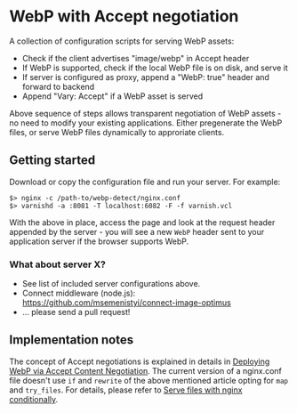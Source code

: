 # WebP with Accept negotiation

A collection of configuration scripts for serving WebP assets:

- Check if the client advertises "image/webp" in Accept header
- If WebP is supported, check if the local WebP file is on disk, and serve it
- If server is configured as proxy, append a "WebP: true" header and forward to backend
- Append "Vary: Accept" if a WebP asset is served

Above sequence of steps allows transparent negotiation of WebP assets - no need to modify your existing applications. Either pregenerate the WebP files, or serve WebP files dynamically to approriate clients.

## Getting started

Download or copy the configuration file and run your server. For example:

```
$> nginx -c /path-to/webp-detect/nginx.conf
$> varnishd -a :8081 -T localhost:6082 -F -f varnish.vcl
```

With the above in place, access the page and look at the request header appended by the server - you will see a new `WebP` header sent to your application server if the browser supports WebP.

### What about server X?

* See list of included server configurations above.
* Connect middleware (node.js): https://github.com/msemenistyi/connect-image-optimus
* ... please send a pull request!

## Implementation notes

The concept of Accept negotiations is explained in details in
[Deploying WebP via Accept Content Negotiation](http://www.igvita.com/2013/05/01/deploying-webp-via-accept-content-negotiation/).
The current version of a nginx.conf file doesn't use `if` and `rewrite` of the above mentioned
article opting for `map` and `try_files`. For details, please refer to
[Serve files with nginx conditionally](http://www.lazutkin.com/blog/2014/02/23/serve-files-with-nginx-conditionally/).
